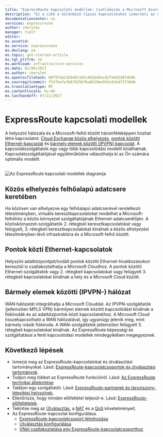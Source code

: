 ```yaml
---
title: "ExpressRoute kapcsolati modellek: Csatlakozás a Microsoft Azure-hoz hálózati szolgáltatókon, adatcserélőkön és Ethernet-szolgáltatókon keresztül | Microsoft Docs"
description: "Ez a cikk a különböző típusú kapcsolatokat ismerteti az ügyfél hálózata és a Microsoft Azure, az Office 365 és a Dynamics 365 szolgáltatás között. Az ügyfelek használhatnak MPLS-szolgáltatókat, felhőbeli adatcserélőket vagy Ethernet-szolgáltatókat."
documentationcenter: na
services: expressroute
author: cherylmc
manager: timlt
editor: 
ms.assetid: 
ms.service: expressroute
ms.devlang: na
ms.topic: get-started-article
ms.tgt_pltfrm: na
ms.workload: infrastructure-services
ms.date: 02/09/2017
ms.author: cherylmc
ms.openlocfilehash: 00f97da2189491103c461b49ac82feb92d8f4b9b
ms.sourcegitcommit: f537befafb079256fba0529ee554c034d73f36b0
ms.translationtype: MT
ms.contentlocale: hu-HU
ms.lasthandoff: 07/11/2017
---
```

# <a name="expressroute-connectivity-models"></a>ExpressRoute kapcsolati modellek
A helyszíni hálózata és a Microsoft-felhő között háromféleképpen hozhat létre kapcsolatot: [Cloud Exchange közös elhelyezés](#CloudExchange), [pontok közötti Ethernet-kapcsolat](#Ethernet) és [bármely elemek közötti (IPVPN) kapcsolat](#IPVPN). A kapcsolatszolgáltatók egy vagy több kapcsolódási modellt kínálhatnak. Kapcsolatszolgáltatójával együttműködve választhatja ki az Ön számára optimális modellt.
<br><br>

![Az ExpressRoute kapcsolati modellek diagramja](./media/expressroute-connectivity-models/expressroute-connectivity-models-diagram.png)

## <a name="CloudExchange"></a>Közös elhelyezés felhőalapú adatcsere keretében
Ha közösen van elhelyezve egy felhőalapú adatcserével rendelkező létesítményben, virtuális keresztkapcsolatokat rendelhet a Microsoft-felhőhöz a közös környezet szolgáltatójának Ethernet-adatcserélőjén. A közöskörnyezet-szolgáltatók 2. rétegbeli keresztkapcsolatokat vagy felügyelt, 3. rétegbeli keresztkapcsolatokat kínálnak a közös elhelyezési létesítményben lévő infrastruktúra és a Microsoft-felhő között.

## <a name="Ethernet"></a>Pontok közti Ethernet-kapcsolatok
Helyszíni adatközpontjait/irodáit pontok közötti Ethernet-hivatkozásokon keresztül is csatlakoztathatja a Microsoft Cloudhoz. A pontok közötti Ethernet-szolgáltatók vagy 2. rétegbeli kapcsolatokat vagy felügyelt 3. rétegbeli kapcsolatokat kínálnak a hely és a Microsoft Cloud között.

## <a name="IPVPN"></a>Bármely elemek közötti (IPVPN-) hálózat
WAN hálózatát integrálhatja a Microsoft Clouddal. Az IPVPN-szolgáltatók (jellemzően MPLS VPN) bármilyen elemek közötti kapcsolódást kínálnak a fiókirodák és az adatközpontok közti kapcsolatokhoz. A Microsoft Cloud összekapcsolható a WAN hálózatával, így ugyanúgy jelenik meg, mint bármely másik fiókiroda. A WAN-szolgáltatók jellemzően felügyelt 3. rétegbeli kapcsolatokat kínálnak. Az ExpressRoute képességi és szolgáltatásai a fenti kapcsolódási modellek mindegyikében megegyeznek. 

## <a name="next-steps"></a>Következő lépések
* Ismerje meg az ExpressRoute-kapcsolatokat és útválasztási tartományokat. Lásd: [ExpressRoute-kapcsolatcsoportok és útválasztási tartományok](expressroute-circuit-peerings.md).
* Tudjon meg többet az ExpressRoute funkcióiról. Lásd: [Az ExpressRoute technikai áttekintése](expressroute-introduction.md)
* Találjon egy szolgáltatót. Lásd: [ExpressRoute-partnerek és társviszony-létesítési helyszínek](expressroute-locations.md).
* Ellenőrizze, hogy minden előfeltétel teljesül-e. Lásd: [ExpressRoute-előfeltételek](expressroute-prerequisites.md).
* Tekintse meg az [Útválasztás](expressroute-routing.md), a [NAT](expressroute-nat.md) és a [QoS](expressroute-qos.md) követelményeit.
* Az ExpressRoute-kapcsolat konfigurálása.
  * [ExpressRoute-kapcsolatcsoport létrehozása](expressroute-howto-circuit-portal-resource-manager.md)
  * [Útválasztás konfigurálása](expressroute-howto-routing-portal-resource-manager.md)
  * [VNet csatlakoztatása egy ExpressRoute-kapcsolatcsoporthoz](expressroute-howto-linkvnet-portal-resource-manager.md)